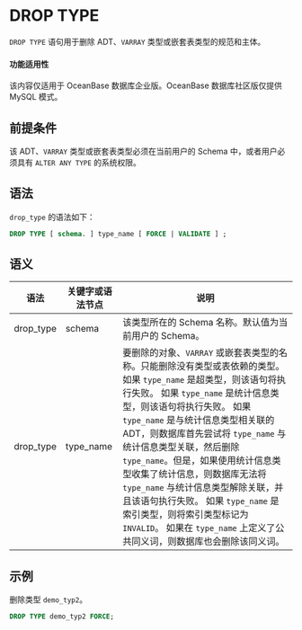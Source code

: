 DROP TYPE 
==============================

`DROP TYPE` 语句用于删除 ADT、`VARRAY` 类型或嵌套表类型的规范和主体。

  <main id="notice" >
    <h4>功能适用性</h4>
    <p>该内容仅适用于 OceanBase 数据库企业版。OceanBase 数据库社区版仅提供 MySQL 模式。</p>
  </main>

前提条件 
-------------------------

该 ADT、`VARRAY` 类型或嵌套表类型必须在当前用户的 Schema 中，或者用户必须具有 `ALTER ANY TYPE` 的系统权限。

语法 
-----------------------

`drop_type` 的语法如下：

```sql
DROP TYPE [ schema. ] type_name [ FORCE | VALIDATE ] ;
```



语义 
-----------------------



|    语法     | 关键字或语法节点  |                                                                                                                                                                                                              说明                                                                                                                                                                                                              |
|-----------|-----------|------------------------------------------------------------------------------------------------------------------------------------------------------------------------------------------------------------------------------------------------------------------------------------------------------------------------------------------------------------------------------------------------------------------------------|
| drop_type | schema    | 该类型所在的 Schema 名称。默认值为当前用户的 Schema。                                                                                                                                                                                                                                                                                                                                                                                           |
| drop_type | type_name | 要删除的对象、`VARRAY` 或嵌套表类型的名称。只能删除没有类型或表依赖的类型。 如果 `type_name` 是超类型，则该语句将执行失败。 如果 `type_name` 是统计信息类型，则该语句将执行失败。 如果 `type_name` 是与统计信息类型相关联的 ADT，则数据库首先尝试将 `type_name` 与统计信息类型关联，然后删除`type_name`。但是，如果使用统计信息类型收集了统计信息，则数据库无法将`type_name` 与统计信息类型解除关联，并且该语句执行失败。 如果 `type_name` 是索引类型，则将索引类型标记为 `INVALID`。 如果在 `type_name` 上定义了公共同义词，则数据库也会删除该同义词。 |



示例 
-----------------------

删除类型 `demo_typ2`。

```sql
DROP TYPE demo_typ2 FORCE;
```


